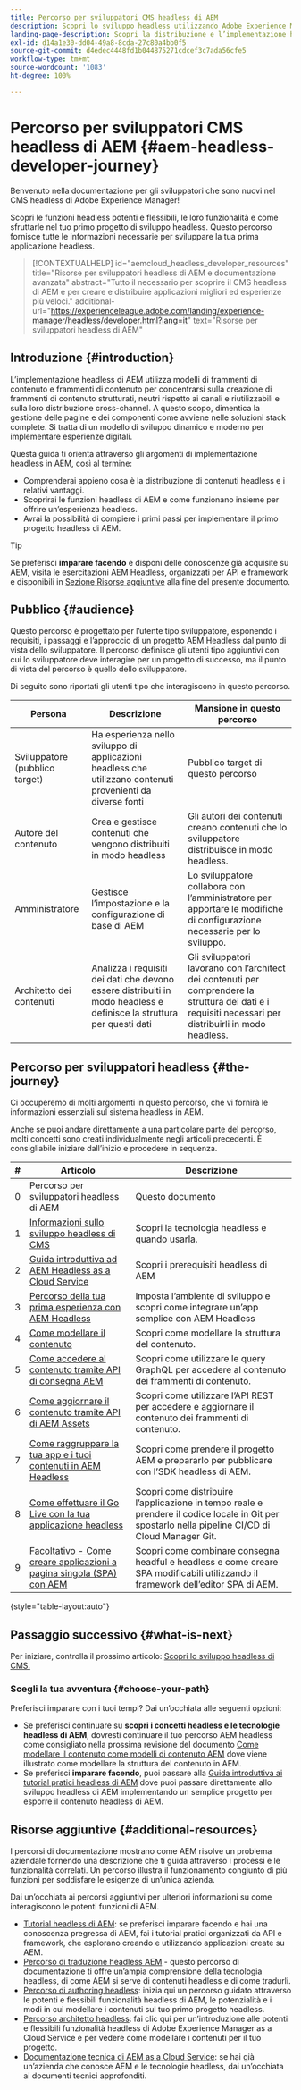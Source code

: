 ```yaml
---
title: Percorso per sviluppatori CMS headless di AEM
description: Scopri lo sviluppo headless utilizzando Adobe Experience Manager (AEM) come un CMS headless. Scopri come utilizzare funzioni quali Modelli di contenuto, Frammenti di contenuto e un’API GraphQL per fornire contenuti headless.
landing-page-description: Scopri la distribuzione e l’implementazione headless dei contenuti. Ulteriori informazioni sullo sviluppo della strategia all’interno dell’azienda.
exl-id: d14a1e30-dd04-49a8-8cda-27c80a4bb0f5
source-git-commit: d4edec4448fd1b044875271cdcef3c7ada56cfe5
workflow-type: tm+mt
source-wordcount: '1083'
ht-degree: 100%

---
```


# Percorso per sviluppatori CMS headless di AEM {#aem-headless-developer-journey}

Benvenuto nella documentazione per gli sviluppatori che sono nuovi nel CMS headless di Adobe Experience Manager!

Scopri le funzioni headless potenti e flessibili, le loro funzionalità e come sfruttarle nel tuo primo progetto di sviluppo headless. Questo percorso fornisce tutte le informazioni necessarie per sviluppare la tua prima applicazione headless.

>[!CONTEXTUALHELP]
>id="aemcloud_headless_developer_resources"
>title="Risorse per sviluppatori headless di AEM e documentazione avanzata"
>abstract="Tutto il necessario per scoprire il CMS headless di AEM e per creare e distribuire applicazioni migliori ed esperienze più veloci."
>additional-url="https://experienceleague.adobe.com/landing/experience-manager/headless/developer.html?lang=it" text="Risorse per sviluppatori headless di AEM"

## Introduzione {#introduction}

L’implementazione headless di AEM utilizza modelli di frammenti di contenuto e frammenti di contenuto per concentrarsi sulla creazione di frammenti di contenuto strutturati, neutri rispetto ai canali e riutilizzabili e sulla loro distribuzione cross-channel. A questo scopo, dimentica la gestione delle pagine e dei componenti come avviene nelle soluzioni stack complete. Si tratta di un modello di sviluppo dinamico e moderno per implementare esperienze digitali.

Questa guida ti orienta attraverso gli argomenti di implementazione headless in AEM, così al termine:

* Comprenderai appieno cosa è la distribuzione di contenuti headless e i relativi vantaggi.
* Scoprirai le funzioni headless di AEM e come funzionano insieme per offrire un’esperienza headless.
* Avrai la possibilità di compiere i primi passi per implementare il primo progetto headless di AEM.

>[!TIP]
>
> Se preferisci **imparare facendo** e disponi delle conoscenze già acquisite su AEM, visita le esercitazioni AEM Headless, organizzati per API e framework e disponibili in [Sezione Risorse aggiuntive](#additional-resources) alla fine del presente documento.

## Pubblico {#audience}

Questo percorso è progettato per l’utente tipo sviluppatore, esponendo i requisiti, i passaggi e l’approccio di un progetto AEM Headless dal punto di vista dello sviluppatore. Il percorso definisce gli utenti tipo aggiuntivi con cui lo sviluppatore deve interagire per un progetto di successo, ma il punto di vista del percorso è quello dello sviluppatore.

Di seguito sono riportati gli utenti tipo che interagiscono in questo percorso.

| Persona | Descrizione | Mansione in questo percorso |
|---|---|---|
| Sviluppatore (pubblico target) | Ha esperienza nello sviluppo di applicazioni headless che utilizzano contenuti provenienti da diverse fonti | Pubblico target di questo percorso |
| Autore del contenuto | Crea e gestisce contenuti che vengono distribuiti in modo headless | Gli autori dei contenuti creano contenuti che lo sviluppatore distribuisce in modo headless. |
| Amministratore | Gestisce l’impostazione e la configurazione di base di AEM | Lo sviluppatore collabora con l’amministratore per apportare le modifiche di configurazione necessarie per lo sviluppo. |
| Architetto dei contenuti | Analizza i requisiti dei dati che devono essere distribuiti in modo headless e definisce la struttura per questi dati | Gli sviluppatori lavorano con l’architect dei contenuti per comprendere la struttura dei dati e i requisiti necessari per distribuirli in modo headless. |

## Percorso per sviluppatori headless {#the-journey}

Ci occuperemo di molti argomenti in questo percorso, che vi fornirà le informazioni essenziali sul sistema headless in AEM.

Anche se puoi andare direttamente a una particolare parte del percorso, molti concetti sono creati individualmente negli articoli precedenti. È consigliabile iniziare dall’inizio e procedere in sequenza.

| # | Articolo | Descrizione |
|---|---|---|
| 0 | Percorso per sviluppatori headless di AEM | Questo documento |
| 1 | [Informazioni sullo sviluppo headless di CMS](learn-about.md) | Scopri la tecnologia headless e quando usarla. |
| 2 | [Guida introduttiva ad AEM Headless as a Cloud Service](getting-started.md) | Scopri i prerequisiti headless di AEM |
| 3 | [Percorso della tua prima esperienza con AEM Headless](path-to-first-experience.md) | Imposta l’ambiente di sviluppo e scopri come integrare un’app semplice con AEM Headless |
| 4 | [Come modellare il contenuto](model-your-content.md) | Scopri come modellare la struttura del contenuto. |
| 5 | [Come accedere al contenuto tramite API di consegna AEM](access-your-content.md) | Scopri come utilizzare le query GraphQL per accedere al contenuto dei frammenti di contenuto. |
| 6 | [Come aggiornare il contenuto tramite API di AEM Assets](update-your-content.md) | Scopri come utilizzare l’API REST per accedere e aggiornare il contenuto dei frammenti di contenuto. |
| 7 | [Come raggruppare la tua app e i tuoi contenuti in AEM Headless](put-it-all-together.md) | Scopri come prendere il progetto AEM e prepararlo per pubblicare con l’SDK headless di AEM. |
| 8 | [Come effettuare il Go Live con la tua applicazione headless](go-live.md) | Scopri come distribuire l’applicazione in tempo reale e prendere il codice locale in Git per spostarlo nella pipeline CI/CD di Cloud Manager Git. |
| 9 | [Facoltativo - Come creare applicazioni a pagina singola (SPA) con AEM](create-spa.md) | Scopri come combinare consegna headful e headless e come creare SPA modificabili utilizzando il framework dell’editor SPA di AEM. |

{style="table-layout:auto"}

## Passaggio successivo {#what-is-next}

Per iniziare, controlla il prossimo articolo: [Scopri lo sviluppo headless di CMS.](learn-about.md)

### Scegli la tua avventura {#choose-your-path}

Preferisci imparare con i tuoi tempi? Dai un’occhiata alle seguenti opzioni:

* Se preferisci continuare su **scopri i concetti headless e le tecnologie headless di AEM**, dovresti continuare il tuo percorso AEM headless come consigliato nella prossima revisione del documento [Come modellare il contenuto come modelli di contenuto AEM](model-your-content.md) dove viene illustrato come modellare la struttura del contenuto in AEM.
* Se preferisci **imparare facendo**, puoi passare alla [Guida introduttiva ai tutorial pratici headless di AEM](https://experienceleague.adobe.com/docs/experience-manager-learn/getting-started-with-aem-headless/graphql/multi-step/overview.html?lang=it) dove puoi passare direttamente allo sviluppo headless di AEM implementando un semplice progetto per esporre il contenuto headless di AEM.

## Risorse aggiuntive {#additional-resources}

I percorsi di documentazione mostrano come AEM risolve un problema aziendale fornendo una descrizione che ti guida attraverso i processi e le funzionalità correlati. Un percorso illustra il funzionamento congiunto di più funzioni per soddisfare le esigenze di un’unica azienda.

Dai un’occhiata ai percorsi aggiuntivi per ulteriori informazioni su come interagiscono le potenti funzioni di AEM.

* [Tutorial headless di AEM](https://experienceleague.adobe.com/docs/experience-manager-learn/getting-started-with-aem-headless/overview.html?lang=it): se preferisci imparare facendo e hai una conoscenza pregressa di AEM, fai i tutorial pratici organizzati da API e framework, che esplorano creando e utilizzando applicazioni create su AEM.
* [Percorso di traduzione headless AEM](/help/journey-headless/translation/overview.md) - questo percorso di documentazione ti offre un’ampia comprensione della tecnologia headless, di come AEM si serve di contenuti headless e di come tradurli.
* [Percorso di authoring headless](/help/journey-headless/author/overview.md): inizia qui un percorso guidato attraverso le potenti e flessibili funzionalità headless di AEM, le potenzialità e i modi in cui modellare i contenuti sul tuo primo progetto headless.
* [Percorso architetto headless](/help/journey-headless/architect/overview.md): fai clic qui per un’introduzione alle potenti e flessibili funzionalità headless di Adobe Experience Manager as a Cloud Service e per vedere come modellare i contenuti per il tuo progetto.
* [Documentazione tecnica di AEM as a Cloud Service](https://experienceleague.adobe.com/docs/experience-manager-cloud-service.html?lang=it): se hai già un’azienda che conosce AEM e le tecnologie headless, dai un’occhiata ai documenti tecnici approfonditi.
